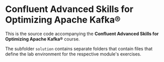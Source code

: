 # Confluent Advanced Skills for Optimizing Apache Kafka®

This is the source code accompanying the **Confluent Advanced Skills for Optimizing Apache Kafka®** course.

The subfolder `solution` contains separate folders that contain files that define the lab environment for the respective module's exercises.


